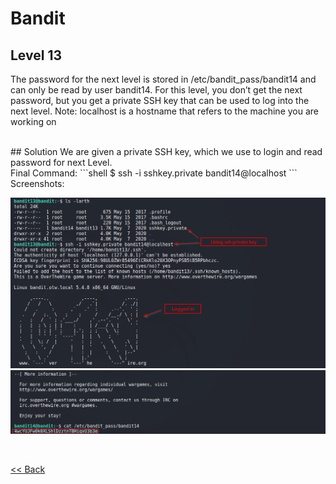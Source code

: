# Bandit

## Level 13
The password for the next level is stored in /etc/bandit_pass/bandit14 and can only be read by user bandit14. For this level, you don’t get the next password, but you get a private SSH key that can be used to log into the next level. Note: localhost is a hostname that refers to the machine you are working on

<br/>
## Solution
We are given a private SSH key, which we use to login and read password for next Level.

<br/>
Final Command:
```shell
$ ssh -i sshkey.private bandit14@localhost
```

<br/>
Screenshots:

![Level 13 Image](./images/Level13.1.png)
![Level 13 Image](./images/Level13.2.png)

<br/>

[<< Back](https://grey-fish.github.io/Bandit/index.html)
